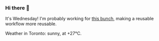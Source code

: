 ### Hi there :wave:

It's Wednesday! I'm probably working for [this bunch](https://github.com/kohofinancial), making a reusable workflow more reusable.

Weather in Toronto: sunny, at +27°C.
